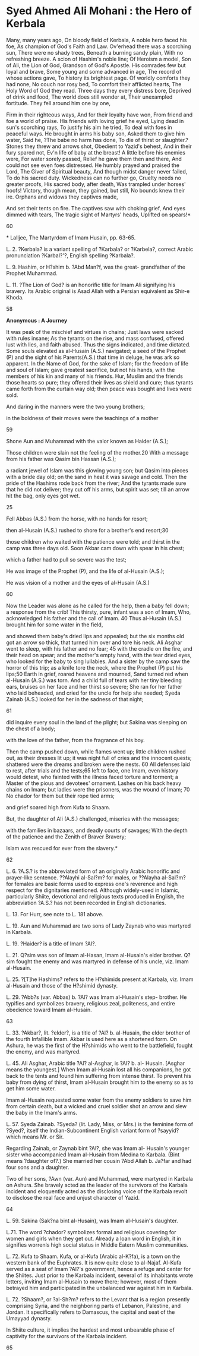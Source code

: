 Syed Ahmed Ali Mohani : the Hero of Kerbala
===========================================

Many, many years ago,
On bloody field of Kerbala,
A noble hero faced his foe,
As champion of God's Faith and Law.
Ov'erhead there was a scorching sun,
There were no shady trees,
Beneath a burning sandy plain,
With no refreshing breeze.
A scion of Hashim's noble line;
Of Heroism a model,
Son of Ali, the Lion of God,
Grandson of God's Apostle.
His comrades few but loyal and brave,
Some young and some advanced in age,
The record of whose actions gave,
To history its brightest page.
Of worldly comforts they had none,
No couch nor rosy bed,
To comfort their afflicted hearts,
The Holy Word of God they read.
Three days they every distress bore,
Deprived of drink and food,
The world does still wonder at,
Their unexampled fortitude.
They fell around him one by one,


Firm in their righteous ways,
And for their loyalty have won,
From friend and foe a world of praise.
His friends with loving grief he eyed,
Lying dead in sun's scorching rays,
To justify his aim he tried,
To deal with foes in peaceful ways.
He brought in arms his baby son,
Asked them to give him water,
Said he, ?The babe no harm has done,
To die of thirst or slaughter.?
Stones they threw and arrows shot,
Obedient to Yazid's behest,
And in their fury spared not,
Ev'n life of baby at the breast!
A little before his enemies were,
For water sorely passed,
Relief he gave them then and there,
And could not see even foes distressed.
He humbly prayed and praised the Lord,
The Giver of Spiritual beauty,
And though midst danger never failed,
To do his sacred duty.
Wickedness can no further go,
Cruelty needs no greater proofs,
His sacred body, after death,
Was trampled under horses' hoofs!
Victory, though mean, they gained, but still,
No bounds knew their ire.
Orphans and widows they captives made,


And set their tents on fire.
The captives saw with choking grief,
And eyes dimmed with tears,
The tragic sight of Martyrs' heads,
Uplifted on spears!\*


60

\* Lalljee, The Martyrdom of Imam Husain, pp. 63-65.

L. 2. ?Kerbala? is a variant spelling of ?Karbala? or ?Karbela?,
correct Arabic pronunciation ?Karbal?'?, English spelling ?Karbala?.

L. 9. Hashim, or H?shim b. ?Abd Man?f, was the great- grandfather of
the Prophet Muhammad.

L. 11. ?The Lion of God? is an honorific title for Imam Ali signifying
his bravery. Its Arabic original is Asad Allah with a Persian equivalent
as Shir-e Khoda.

58


**Anonymous : A Journey**


It was peak of the mischief and virtues in chains;
Just laws were sacked with rules insane;
As the tyrants on the rise, and mass confused,
offered lust with lies, and faith abused.
Thus the signs indicated, and time dictated.
Some souls elevated as al-Husain (A.S.) navigated;
a seed of the Prophet (P) and the sight of his Parents(A.S.)
that time in deluge, he was ark so apparent.
In the Name of God, for the sake of Islam;
for the freedom of life and soul of Islam;
gave greatest sacrifice, but not his hands,
with the members of his kin and many of his friends.
Hur, Muslim and the friends those hearts so pure;
they offered their lives as shield and cure;
thus tyrants came forth from the curtain way old;
then peace was bought and lives were sold.


And daring in the manners were the two young brothers;

in the boldness of their moves were the teachings of a mother

59

Shone Aun and Muhammad with the valor known as Haider (A.S.);

Those children were slain not the feeling of the mother.20 With a
message from his father was Qasim bin Hassan (A.S.);


a radiant jewel of Islam was this glowing young son;
but Qasim into pieces with a bride day old;
on the sand in heat it was savage and cold.
Then the pride of the Hashims rode back from the river;
And the tyrants made sure that he did not deliver;
they cut off his arms, but spirit was set;
till an arrow hit the bag, only eyes got wet.

25

Fell Abbas (A.S.) from the horse, with no hands for resort;

then al-Husain (A.S.) rushed to shore for a brother's end resort;30

those children who waited with the patience were told; and thirst in
the camp was three days old. Soon Akbar cam down with spear in his
chest;

which a father had to pull so severe was the test;

He was image of the Prophet (P), and the life of al-Husain (A.S.);

He was vision of a mother and the eyes of al-Husain (A.S.)

60

Now the Leader was alone as he called for the help,
then a baby fell down; a response from the crib!
This thirsty, pure, infant was a son of Imam,
Who, acknowledged his father and the call of Imam.
40 Thus al-Husain (A.S.) brought him for some water in the field,

and showed them baby's dried lips and appealed;
but the six months old got an arrow so thick,
that turned him over and tore his neck.
Ali Asghar went to sleep, with his father and no fear; 45
with the cradle on the fire, and their head on spear;
and the mother's empty hand, with the tear dried eyes,
who looked for the baby to sing lullabies.
And a sister by the camp saw the horror of this trip;
as a knife tore the neck, where the Prophet (P) put his lips;50
Earth in grief, roared heavens and mourned,
Sand turned red when al-Husain (A.S.) was torn.
And a child full of tears with her tiny bleeding ears,
bruises on her face and her thirst so severe;
She ran for her father who laid beheaded,
and cried for the uncle for help she needed;
Syeda Zainab (A.S.) looked for her in the sadness of that night;


61

did inquire every soul in the land of the plight;
but Sakina was sleeping on the chest of a body;

with the love of the father, from the fragrance of his boy.

Then the camp pushed down, while flames went up;
little children rushed out, as their dresses lit up;
it was night full of cries and the innocent quests;
shattered were the dreams and broken were the nests.
60
All defenses laid to rest, after trials and the tests;65
left to face, one Imam, even history would detest,
who fainted with the illness faced torture and torment;
a Master of the pious and devotees' ornament.
Lashes on his back heavy chains on Imam;
but ladies were the prisoners, was the wound of Imam; 70
No chador for them but their rope tied arms;

and grief soared high from Kufa to Shaam.

But, the daughter of Ali (A.S.) challenged, miseries with the
messages;

with the families in bazaars, and deadly courts of savages; With the
depth of the patience and the Zenith of Braver Bravery;

Islam was rescued for ever from the slavery.\*

62

L. 6. ?A.S.? is the abbreviated form of an originally Arabic honorific
and prayer-like sentence. ??Alayhi al-Sal?m? for males, or ??Alayha
al-Sal?m? for females are basic forms used to express one's reverence
and high respect for the dignitaries mentioned. Although widely-used in
Islamic, particularly Shiite, devotional and religious texts produced in
English, the abbreviation ?A.S.? has not been recorded in English
dictionaries.

L. 13. For Hurr, see note to L. 181 above.

L. 19. Aun and Muhammad are two sons of Lady Zaynab who was martyred in
Karbala.

L. 19. ?Haider? is a title of Imam ?Al?.

L. 21. Q?sim was son of Imam al-Hasan, Imam al-Husain's elder brother.
Q?sim fought the enemy and was martyred in defense of his uncle, viz.
Imam al-Husain.

L. 25. ?[T]he Hashims? refers to the H?shimids present at Karbala, viz.
Imam al-Husain and those of the H?shimid dynasty.

L. 29. ?Abb?s (var. Abbas) b. ?Al? was Imam al-Husain's step- brother.
He typifies and symbolizes bravery, religious zeal, politeness, and
entire obedience toward Imam al-Husain.

63

L. 33. ?Akbar?, lit. ?elder?, is a title of ?Al? b. al-Husain, the
elder brother of the fourth Infallible Imam. Akbar is used here as a
shortened form. On Ashura, he was the first of the H?shimids who went to
the battlefield, fought the enemy, and was martyred.

L. 45. Ali Asghar, Arabic title ?Al? al-Asghar, is ?Al? b. al- Husain.
[Asghar means the youngest.] When Imam al-Husain lost all his
companions, he got back to the tents and found him suffering from
intense thirst. To prevent his baby from dying of thirst, Imam al-Husain
brought him to the enemy so as to get him some water.

Imam al-Husain requested some water from the enemy soldiers to save him
from certain death, but a wicked and cruel soldier shot an arrow and
slew the baby in the Imam's arms.

L. 57. Syeda Zainab. ?Syeda? (lit. Lady, Miss, or Mrs.) is the feminine
form of ?Syed?, itself the Indian-Subcontinent English variant form of
?sayyid? which means Mr. or Sir.

Regarding Zainab, or Zaynab bint ?Al?, she was Imam al- Husain's
younger sister who accompanied Imam al-Husain from Medina to Karbala.
(Bint means ?daughter of?.) She married her cousin ?Abd Allah b. Ja?far
and had four sons and a daughter.

Two of her sons, ?Awn (var. Aun) and Muhammad, were martyred in Karbala
on Ashura. She bravely acted as the leader of the survivors of the
Karbala incident and eloquently acted as the disclosing voice of the
Karbala revolt to disclose the real face and unjust character of
Yazid.

64

L. 59. Sakina (Sak?na bint al-Husain), was Imam al-Husain's daughter.

L.71. The word ?chador? symbolizes formal and religious covering for
women and girls when they get out. Already a loan word in English, it in
signifies worrenls high social status in Middle Eatern Muslim
communities.

L. 72. Kufa to Shaam. Kufa, or al-Kufa (Arabic al-K?fa), is a town on
the western bank of the Euphrates. It is now quite close to al-Najaf.
Al-Kufa served as a seat of Imam ?Al?'s government, hence a refuge and
center for the Shiites. Just prior to the Karbala incident, several of
its inhabitants wrote letters, inviting Imam al-Husain to move there;
however, most of them betrayed him and participated in the unbalanced
war against him in Karbala.

L. 72. ?Shaam?, or ?al-Sh?m? refers to the Levant that is a region
presently comprising Syria, and the neighboring parts of Lebanon,
Palestine, and Jordan. It specifically refers to Damascus, the capital
and seat of the Umayyad dynasty.

In Shiite culture, it implies the hardest and most unbearable phase of
captivity for the survivors of the Karbala incident.

65


